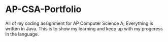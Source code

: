 # AP-CSA-Portfolio
All of my coding assignment for AP Computer Science A; 
Everything is written in Java.
This is to show my learning and keep up with my progeress in the language. 
